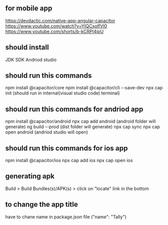 
## for mobile app 
https://devdactic.com/native-app-angular-capacitor
https://www.youtube.com/watch?v=YIQCxolfVI0
https://www.youtube.com/shorts/b-kCRPl4ipU

## should install 
JDK
SDK
Andriod studio

## should run this commands
npm install @capacitor/core
npm install @capacitor/cli --save-dev
npx cap init  (should run in internal(visual studio code) terminal)

## should run this commands for andriod app 
npm install @capacitor/android
npx cap add android (android folder will generate)
ng build --prod  (dist folder will generate)
npx cap sync
npx cap open android  (andriod studio will open)

## should run this commands for ios app 
npm install @capacitor/ios 
npx cap add ios
npx cap open ios

## generating apk
Build > Build Bundles(s)/APK(s) > click on "locate" link in the bottom  


## to change the app title
have to chane name in package.json file ("name": "Tally")